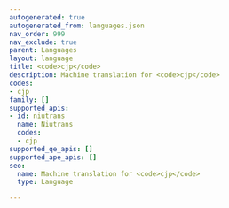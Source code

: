 ```yaml
---
autogenerated: true
autogenerated_from: languages.json
nav_order: 999
nav_exclude: true
parent: Languages
layout: language
title: <code>cjp</code>
description: Machine translation for <code>cjp</code>
codes:
- cjp
family: []
supported_apis:
- id: niutrans
  name: Niutrans
  codes:
  - cjp
supported_qe_apis: []
supported_ape_apis: []
seo:
  name: Machine translation for <code>cjp</code>
  type: Language

---
```


